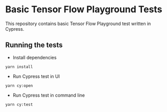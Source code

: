 # Basic Tensor Flow Playground Tests

This repository contains basic Tensor Flow Playground test written in Cypress. 

## Running the tests

- Install dependencies 
```
yarn install
```
- Run Cypress test in UI 
```
yarn cy:open
```
- Run Cypress test in command line 
```
yarn cy:test
```
